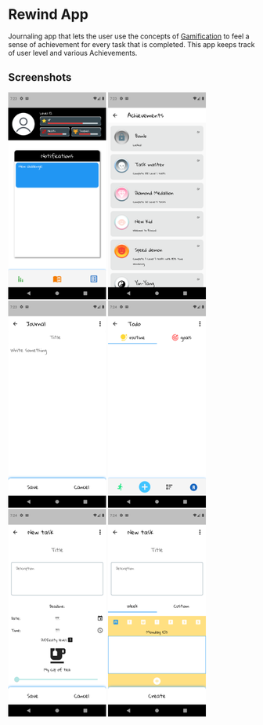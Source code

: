 # Rewind App

Journaling app that lets the user use the concepts of [Gamification](https://en.wikipedia.org/wiki/Gamification) to feel a sense of achievement for every task that is completed. 
This app keeps track of user level and various Achievements. 

## Screenshots

<div>
  <img src="https://github.com/Adithya2018/Rewind/blob/main/Screenshots/HomePage.png" alt="Home Page" width="200" />
  <img src="https://github.com/Adithya2018/Rewind/blob/main/Screenshots/Achievements.png" alt="Achievements" width="200" />
  <img src="https://github.com/Adithya2018/Rewind/blob/main/Screenshots/Journal.png" alt="Journal" width="200" />
  <img src="https://github.com/Adithya2018/Rewind/blob/main/Screenshots/ToDo%20Routine.png" alt="To do" width="200" />
  <img src="https://github.com/Adithya2018/Rewind/blob/main/Screenshots/New%20Task.png" alt="To do" width="200" />
  <img src="https://github.com/Adithya2018/Rewind/blob/main/Screenshots/New%20Task%202.png" alt="To do" width="200" />
</div>
